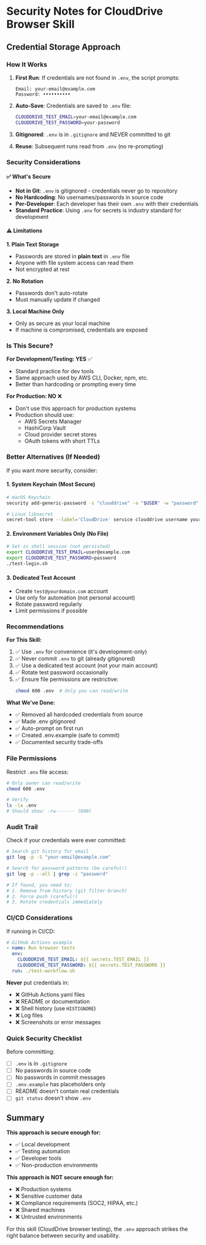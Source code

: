 # Security Notes for CloudDrive Browser Skill

## Credential Storage Approach

### How It Works

1. **First Run**: If credentials are not found in `.env`, the script prompts:
   ```
   Email: your-email@example.com
   Password: ••••••••••
   ```

2. **Auto-Save**: Credentials are saved to `.env` file:
   ```bash
   CLOUDDRIVE_TEST_EMAIL=your-email@example.com
   CLOUDDRIVE_TEST_PASSWORD=your-password
   ```

3. **Gitignored**: `.env` is in `.gitignore` and NEVER committed to git

4. **Reuse**: Subsequent runs read from `.env` (no re-prompting)

### Security Considerations

#### ✅ What's Secure

- **Not in Git**: `.env` is gitignored - credentials never go to repository
- **No Hardcoding**: No usernames/passwords in source code
- **Per-Developer**: Each developer has their own `.env` with their credentials
- **Standard Practice**: Using `.env` for secrets is industry standard for development

#### ⚠️ Limitations

**1. Plain Text Storage**
- Passwords are stored in **plain text** in `.env` file
- Anyone with file system access can read them
- Not encrypted at rest

**2. No Rotation**
- Passwords don't auto-rotate
- Must manually update if changed

**3. Local Machine Only**
- Only as secure as your local machine
- If machine is compromised, credentials are exposed

### Is This Secure?

**For Development/Testing: YES** ✅
- Standard practice for dev tools
- Same approach used by AWS CLI, Docker, npm, etc.
- Better than hardcoding or prompting every time

**For Production: NO** ❌
- Don't use this approach for production systems
- Production should use:
  - AWS Secrets Manager
  - HashiCorp Vault
  - Cloud provider secret stores
  - OAuth tokens with short TTLs

### Better Alternatives (If Needed)

If you want more security, consider:

#### 1. System Keychain (Most Secure)
```bash
# macOS Keychain
security add-generic-password -s "clouddrive" -a "$USER" -w "password"

# Linux libsecret
secret-tool store --label='CloudDrive' service clouddrive username your-email
```

#### 2. Environment Variables Only (No File)
```bash
# Set in shell session (not persisted)
export CLOUDDRIVE_TEST_EMAIL=user@example.com
export CLOUDDRIVE_TEST_PASSWORD=password
./test-login.sh
```

#### 3. Dedicated Test Account
- Create `test@yourdomain.com` account
- Use only for automation (not personal account)
- Rotate password regularly
- Limit permissions if possible

### Recommendations

**For This Skill:**
1. ✅ Use `.env` for convenience (it's development-only)
2. ✅ Never commit `.env` to git (already gitignored)
3. ✅ Use a dedicated test account (not your main account)
4. ✅ Rotate test password occasionally
5. ✅ Ensure file permissions are restrictive:
   ```bash
   chmod 600 .env  # Only you can read/write
   ```

**What We've Done:**
- ✅ Removed all hardcoded credentials from source
- ✅ Made .env gitignored
- ✅ Auto-prompt on first run
- ✅ Created .env.example (safe to commit)
- ✅ Documented security trade-offs

### File Permissions

Restrict `.env` file access:

```bash
# Only owner can read/write
chmod 600 .env

# Verify
ls -la .env
# Should show: -rw------- (600)
```

### Audit Trail

Check if your credentials were ever committed:

```bash
# Search git history for email
git log -p -S "your-email@example.com"

# Search for password patterns (be careful!)
git log -p --all | grep -i "password"

# If found, you need to:
# 1. Remove from history (git filter-branch)
# 2. Force push (careful!)
# 3. Rotate credentials immediately
```

### CI/CD Considerations

If running in CI/CD:

```yaml
# GitHub Actions example
- name: Run browser tests
  env:
    CLOUDDRIVE_TEST_EMAIL: ${{ secrets.TEST_EMAIL }}
    CLOUDDRIVE_TEST_PASSWORD: ${{ secrets.TEST_PASSWORD }}
  run: ./test-workflow.sh
```

**Never** put credentials in:
- ❌ GitHub Actions yaml files
- ❌ README or documentation
- ❌ Shell history (use `HISTIGNORE`)
- ❌ Log files
- ❌ Screenshots or error messages

### Quick Security Checklist

Before committing:
- [ ] `.env` is in `.gitignore`
- [ ] No passwords in source code
- [ ] No passwords in commit messages
- [ ] `.env.example` has placeholders only
- [ ] README doesn't contain real credentials
- [ ] `git status` doesn't show `.env`

## Summary

**This approach is secure enough for:**
- ✅ Local development
- ✅ Testing automation
- ✅ Developer tools
- ✅ Non-production environments

**This approach is NOT secure enough for:**
- ❌ Production systems
- ❌ Sensitive customer data
- ❌ Compliance requirements (SOC2, HIPAA, etc.)
- ❌ Shared machines
- ❌ Untrusted environments

For this skill (CloudDrive browser testing), the `.env` approach strikes the right balance between security and usability.
